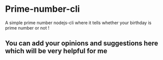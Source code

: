 # Prime-number-cli

A simple prime number nodejs-cli where it tells whether your birthday is prime number or not !


## You can add your opinions and suggestions here which will be very helpful for me


